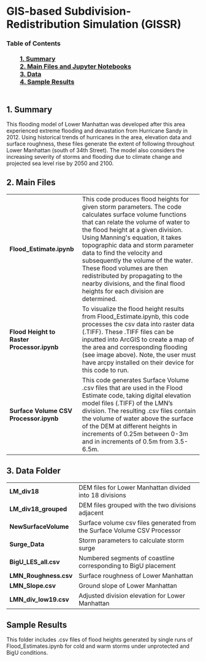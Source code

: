 # GIS-based Subdivision-Redistribution Simulation (GISSR)


### Table of Contents<br><br>&nbsp;&nbsp;&nbsp;&nbsp;&nbsp;&nbsp;&nbsp;&nbsp;&nbsp;[**1. Summary**](#1-Summary)<br>&nbsp;&nbsp;&nbsp;&nbsp;&nbsp;&nbsp;&nbsp;&nbsp;&nbsp;[**2. Main Files and Jupyter Notebooks**](#2-Main-Files)<br>&nbsp;&nbsp;&nbsp;&nbsp;&nbsp;&nbsp;&nbsp;&nbsp;&nbsp;[**3. Data**](#3-Data-Folder)<br>&nbsp;&nbsp;&nbsp;&nbsp;&nbsp;&nbsp;&nbsp;&nbsp;&nbsp;[**4. Sample Results**](#4-Sample-Results)<br><br>

## 1. Summary
This flooding model of Lower Manhattan was developed after this area experienced extreme flooding and devastation from Hurricane Sandy in 2012. Using historical trends of hurricanes in the area, elevation data and surface roughness, these files generate the extent of following throughout Lower Manhattan (south of 34th Street). The model also considers the increasing severity of storms and flooding due to climate change and projected sea level rise by 2050 and 2100.


## 2. Main Files
|     |     |
| --- | --- |
**Flood_Estimate.ipynb** | This code produces flood heights for given storm parameters. The code calculates surface volume functions that can relate the volume of water to the flood height at a given division. Using Manning's equation, it takes topographic data and storm parameter data to find the velocity and subsequently the volume of the water. These flood volumes are then redistributed by propagating to the nearby divisions, and the final flood heights for each division are determined.
**Flood Height to Raster Processor.ipynb** | To visualize the flood height results from Flood_Estimate.ipynb, this code processes the csv data into raster data (.TIFF). These .TIFF files can be inputted into ArcGIS to create a map of the area and corresponding flooding (see image above). Note, the user must have arcpy installed on their device for this code to run. 
**Surface Volume CSV Processor.ipynb** | This code generates Surface Volume .csv files that are used in the Flood Estimate code, taking digital elevation model files (.TIFF) of the LMN’s division. The resulting .csv files contain the volume of water above the surface of the DEM at different heights in increments of 0.25m between 0-3m and in increments of 0.5m from 3.5-6.5m.

## 3. Data Folder
|     |     |
| --- | --- |
**LM_div18** | DEM files for Lower Manhattan divided into 18 divisions
**LM_div18_grouped** | DEM files grouped with the two divisions adjacent
**NewSurfaceVolume** | Surface volume csv files generated from the Surface Volume CSV Processor
**Surge_Data** | Storm parameters to calculate storm surge
**BigU_LES_all.csv** | Numbered segments of coastline corresponding to BigU placement
**LMN_Roughness.csv** | Surface roughness of Lower Manhattan
**LMN_Slope.csv** | Ground slope of Lower Manhattan
**LMN_div_low19.csv** |Adjusted division elevation for Lower Manhattan

## Sample Results
This folder includes .csv files of flood heights generated by single runs of Flood_Estimates.ipynb for cold and warm storms under unprotected and BigU conditions.
